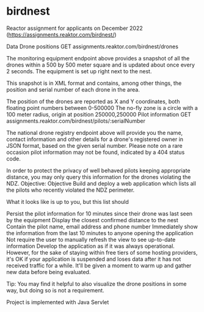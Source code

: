 # birdnest
Reactor assignment for applicants on December 2022 (https://assignments.reaktor.com/birdnest/)

Data
Drone positions
GET assignments.reaktor.com/birdnest/drones

The monitoring equipment endpoint above provides a snapshot of all the drones within a 500 by 500 meter square and is updated about once every 2 seconds. The equipment is set up right next to the nest.

This snapshot is in XML format and contains, among other things, the position and serial number of each drone in the area.

The position of the drones are reported as X and Y coordinates, both floating point numbers between 0-500000
The no-fly zone is a circle with a 100 meter radius, origin at position 250000,250000
Pilot information
GET assignments.reaktor.com/birdnest/pilots/:serialNumber

The national drone registry endpoint above will provide you the name, contact information and other details for a drone's registered owner in JSON format, based on the given serial number. Please note on a rare occasion pilot information may not be found, indicated by a 404 status code.

In order to protect the privacy of well behaved pilots keeping appropriate distance, you may only query this information for the drones violating the NDZ.
Objective: 
Objective
Build and deploy a web application which lists all the pilots who recently violated the NDZ perimeter.

What it looks like is up to you, but this list should

Persist the pilot information for 10 minutes since their drone was last seen by the equipment
Display the closest confirmed distance to the nest
Contain the pilot name, email address and phone number
Immediately show the information from the last 10 minutes to anyone opening the application
Not require the user to manually refresh the view to see up-to-date information
Develop the application as if it was always operational. However, for the sake of staying within free tiers of some hosting providers, it's OK if your application is suspended and loses data after it has not received traffic for a while. It'll be given a moment to warm up and gather new data before being evaluated.

Tip: You may find it helpful to also visualize the drone positions in some way, but doing so is not a requirement.

Project is implemented with Java Servlet 
